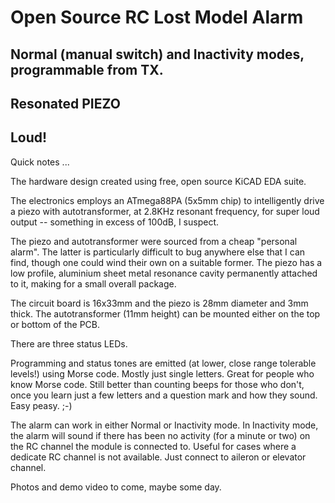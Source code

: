 # Open Source RC Lost Model Alarm 
## Normal (manual switch) and Inactivity modes, programmable from TX. 
## Resonated PIEZO
## Loud!

Quick notes ...

The hardware design created using free, open source KiCAD EDA suite.

The electronics employs an ATmega88PA (5x5mm chip) to intelligently drive a piezo with autotransformer, at 2.8KHz resonant frequency, for super loud output -- something in excess of 100dB, I suspect.

The piezo and autotransformer were sourced from a cheap "personal alarm". The latter is particularly difficult to bug anywhere else that I can find, though one could wind their own on a suitable former. The piezo has a low profile, aluminium sheet metal resonance cavity permanently attached to it, making for a small overall package.

The circuit board is 16x33mm and the piezo is 28mm diameter and 3mm thick. The autotransformer (11mm height) can be mounted either on the top or bottom of the PCB.

There are three status LEDs.

Programming and status tones are emitted (at lower, close range tolerable levels!) using Morse code. Mostly just single letters. Great for people who know Morse code. Still better than counting beeps for those who don't, once you learn just a few letters and a question mark and how they sound. Easy peasy. ;-)

The alarm can work in either Normal or Inactivity mode. In Inactivity mode, the alarm will sound if there has been no activity (for a minute or two) on the RC channel the module is connected to. Useful for cases where a dedicate RC channel is not available. Just connect to aileron or elevator channel.

Photos and demo video to come, maybe some day.
